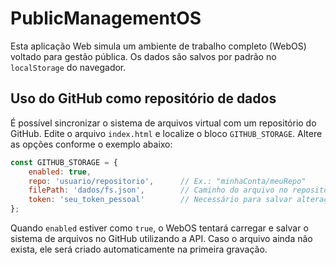 # PublicManagementOS

Esta aplicação Web simula um ambiente de trabalho completo (WebOS)
voltado para gestão pública. Os dados são salvos por padrão no
`localStorage` do navegador.

## Uso do GitHub como repositório de dados

É possível sincronizar o sistema de arquivos virtual com um
repositório do GitHub. Edite o arquivo `index.html` e localize o bloco
`GITHUB_STORAGE`. Altere as opções conforme o exemplo abaixo:

```javascript
const GITHUB_STORAGE = {
    enabled: true,
    repo: 'usuario/repositorio',      // Ex.: "minhaConta/meuRepo"
    filePath: 'dados/fs.json',        // Caminho do arquivo no repositório
    token: 'seu_token_pessoal'        // Necessário para salvar alterações
};
```

Quando `enabled` estiver como `true`, o WebOS tentará carregar e salvar
o sistema de arquivos no GitHub utilizando a API. Caso o arquivo ainda
não exista, ele será criado automaticamente na primeira gravação.
